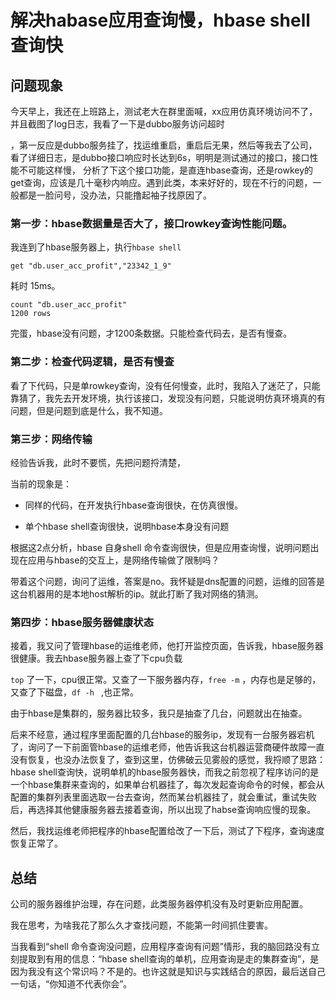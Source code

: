  # 解决habase应用查询慢，hbase shell查询快

## 问题现象

今天早上，我还在上班路上，测试老大在群里面喊，xx应用仿真环境访问不了，并且截图了log日志，我看了一下是dubbo服务访问超时

，第一反应是dubbo服务挂了，找运维重启，重启后无果，然后等我去了公司，看了详细日志，是dubbo接口响应时长达到6s，明明是测试通过的接口，接口性能不可能这样慢， 分析了下这个接口功能，是直连hbase查询，还是rowkey的get查询，应该是几十毫秒内响应。遇到此类，本来好好的，现在不行的问题，一般都是一脸问号，没办法，只能撸起袖子找原因了。

### 第一步：hbase数据量是否大了，接口rowkey查询性能问题。

我连到了hbase服务器上，执行`hbase shell` 

```shel
get "db.user_acc_profit","23342_1_9"

```

耗时 15ms。

```shell
count "db.user_acc_profit"
1200 rows
```

完蛋，hbase没有问题，才1200条数据。只能检查代码去，是否有慢查。

### 第二步：检查代码逻辑，是否有慢查

看了下代码，只是单rowkey查询，没有任何慢查，此时，我陷入了迷茫了，只能靠猜了，我先去开发环境，执行该接口，发现没有问题，只能说明仿真环境真的有问题，但是问题到底是什么，我不知道。



### 第三步：网络传输

经验告诉我，此时不要慌，先把问题捋清楚，

当前的现象是：

- 同样的代码，在开发执行hbase查询很快，在仿真很慢。

- 单个hbase shell查询很快，说明hbase本身没有问题

根据这2点分析，hbase 自身shell 命令查询很快，但是应用查询慢，说明问题出现在应用与hbase的交互上，是网络传输做了限制吗？

带着这个问题，询问了运维，答案是no。我怀疑是dns配置的问题，运维的回答是这台机器用的是本地host解析的ip。就此打断了我对网络的猜测。

### 第四步：hbase服务器健康状态

接着，我又问了管理hbase的运维老师，他打开监控页面，告诉我，hbase服务器很健康。我去hbase服务器上查了下cpu负载

`top` 了一下，cpu很正常。又查了一下服务器内存，`free -m`  ，内存也是足够的，又查了下磁盘，`df -h ` ,也正常。

由于hbase是集群的，服务器比较多，我只是抽查了几台，问题就出在抽查。

后来不经意，通过程序里面配置的几台hbase的服务ip，发现有一台服务器宕机了，询问了一下前面管hbase的运维老师，他告诉我这台机器运营商硬件故障一直没有恢复，也没办法恢复了，查到这里，仿佛破云见雾般的感觉，我捋顺了思路：hbase shell查询快，说明单机的hbase服务器快，而我之前忽视了程序访问的是一个hbase集群来查询的，如果单台机器挂了，每次发起查询命令的时候，都会从配置的集群列表里面选取一台去查询，然而某台机器挂了，就会重试，重试失败后，再选择其他健康服务器去接着查询，所以出现了habse查询响应慢的现象。

 然后，我找运维老师把程序的hbase配置给改了一下后，测试了下程序，查询速度恢复正常了。

## 总结

公司的服务器维护治理，存在问题，此类服务器停机没有及时更新应用配置。

我在思考，为啥我花了那么久才查找问题，不能第一时间抓住要害。

当我看到“shell 命令查询没问题，应用程序查询有问题”情形，我的脑回路没有立刻提取到有用的信息：“hbase shell查询的单机，应用查询是走的集群查询”，是因为我没有这个常识吗？不是的。也许这就是知识与实践结合的原因，最后送自己一句话，“你知道不代表你会”。

